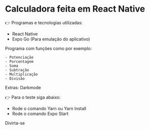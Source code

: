 # Calculadora feita em React Native 

:point_right:  Programas e tecnologias utilizadas:

 - React Native
 - Expo Go (Para emulação do aplicativo)

Programa com funções como por exemplo:

    - Potenciação
    - Porcentagem
    - Soma
    - Subtração
    - Multiplicação
    - Divisão

Extras:
    Darkmode


:point_right:  Para o teste siga abaixo:

 - Rode o comando Yarn ou Yarn Install
 - Rode o comando Expo Start 

 Divirta-se

